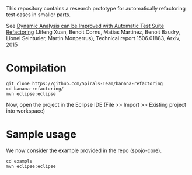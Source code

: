
This repository contains a research prototype for automatically refactoring test cases in smaller parts.

See [Dynamic Analysis can be Improved with Automatic Test Suite Refactoring](http://arxiv.org/pdf/1506.01883) (Jifeng Xuan, Benoit Cornu, Matias Martinez, Benoit Baudry, Lionel Seinturier, Martin Monperrus), Technical report 1506.01883, Arxiv, 2015

Compilation
=====

```
git clone https://github.com/Spirals-Team/banana-refactoring
cd banana-refactoring/
mvn eclipse:eclipse
```

Now, open the project in the Eclipse IDE (File >> Import >> Existing project into workspace)

Sample usage
=======

We now consider the example provided in the repo (spojo-core).
```
cd example
mvn eclipse:eclipse
```
